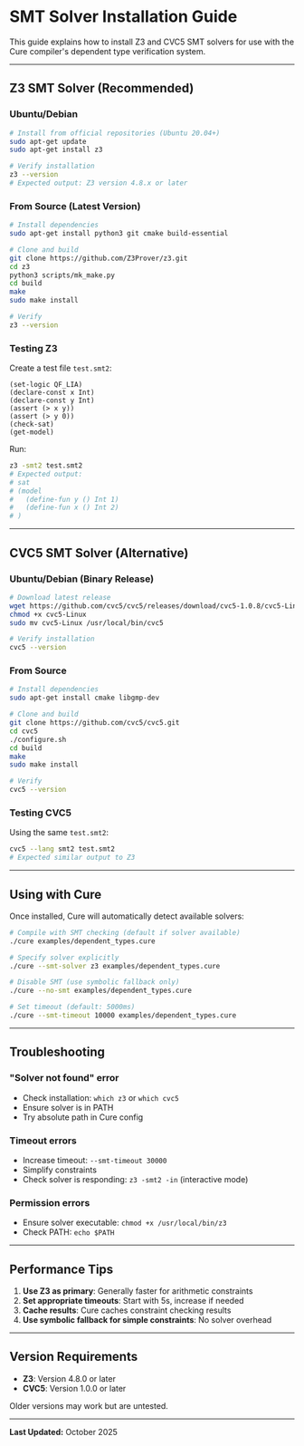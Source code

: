 # SMT Solver Installation Guide

This guide explains how to install Z3 and CVC5 SMT solvers for use with the Cure compiler's dependent type verification system.

---

## Z3 SMT Solver (Recommended)

### Ubuntu/Debian
```bash
# Install from official repositories (Ubuntu 20.04+)
sudo apt-get update
sudo apt-get install z3

# Verify installation
z3 --version
# Expected output: Z3 version 4.8.x or later
```

### From Source (Latest Version)
```bash
# Install dependencies
sudo apt-get install python3 git cmake build-essential

# Clone and build
git clone https://github.com/Z3Prover/z3.git
cd z3
python3 scripts/mk_make.py
cd build
make
sudo make install

# Verify
z3 --version
```

### Testing Z3
Create a test file `test.smt2`:
```smt2
(set-logic QF_LIA)
(declare-const x Int)
(declare-const y Int)
(assert (> x y))
(assert (> y 0))
(check-sat)
(get-model)
```

Run:
```bash
z3 -smt2 test.smt2
# Expected output:
# sat
# (model
#   (define-fun y () Int 1)
#   (define-fun x () Int 2)
# )
```

---

## CVC5 SMT Solver (Alternative)

### Ubuntu/Debian (Binary Release)
```bash
# Download latest release
wget https://github.com/cvc5/cvc5/releases/download/cvc5-1.0.8/cvc5-Linux
chmod +x cvc5-Linux
sudo mv cvc5-Linux /usr/local/bin/cvc5

# Verify installation
cvc5 --version
```

### From Source
```bash
# Install dependencies
sudo apt-get install cmake libgmp-dev

# Clone and build
git clone https://github.com/cvc5/cvc5.git
cd cvc5
./configure.sh
cd build
make
sudo make install

# Verify
cvc5 --version
```

### Testing CVC5
Using the same `test.smt2`:
```bash
cvc5 --lang smt2 test.smt2
# Expected similar output to Z3
```

---

## Using with Cure

Once installed, Cure will automatically detect available solvers:

```bash
# Compile with SMT checking (default if solver available)
./cure examples/dependent_types.cure

# Specify solver explicitly
./cure --smt-solver z3 examples/dependent_types.cure

# Disable SMT (use symbolic fallback only)
./cure --no-smt examples/dependent_types.cure

# Set timeout (default: 5000ms)
./cure --smt-timeout 10000 examples/dependent_types.cure
```

---

## Troubleshooting

### "Solver not found" error
- Check installation: `which z3` or `which cvc5`
- Ensure solver is in PATH
- Try absolute path in Cure config

### Timeout errors
- Increase timeout: `--smt-timeout 30000`
- Simplify constraints
- Check solver is responding: `z3 -smt2 -in` (interactive mode)

### Permission errors
- Ensure solver executable: `chmod +x /usr/local/bin/z3`
- Check PATH: `echo $PATH`

---

## Performance Tips

1. **Use Z3 as primary**: Generally faster for arithmetic constraints
2. **Set appropriate timeouts**: Start with 5s, increase if needed
3. **Cache results**: Cure caches constraint checking results
4. **Use symbolic fallback for simple constraints**: No solver overhead

---

## Version Requirements

- **Z3**: Version 4.8.0 or later
- **CVC5**: Version 1.0.0 or later

Older versions may work but are untested.

---

**Last Updated:** October 2025
